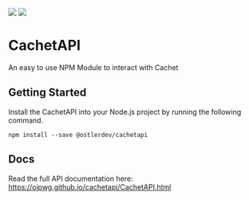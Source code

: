 [![](https://travis-ci.org/oipwg/cachetapi.svg?branch=master)](https://travis-ci.org/oipwg/cachetapi)
[![](https://img.shields.io/npm/v/cachetapi.svg)](https://www.npmjs.com/package/cachetapi)
# CachetAPI
An easy to use NPM Module to interact with Cachet

## Getting Started
Install the CachetAPI into your Node.js project by running the following command.
```
npm install --save @ostlerdev/cachetapi
```

## Docs
Read the full API documentation here: https://oipwg.github.io/cachetapi/CachetAPI.html